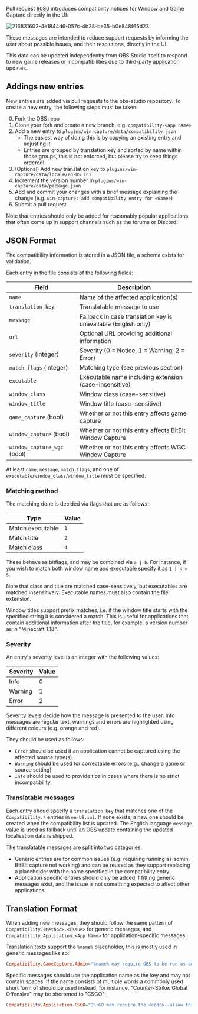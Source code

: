 Pull request [8080](https://github.com/obsproject/obs-studio/pull/8080) introduces compatibility notices for Window and Game Capture directly in the UI:

![216831602-4e1844d6-057c-4b38-be35-b0e848f66d23](https://user-images.githubusercontent.com/3123295/222756141-d15c9b6e-f8f6-486a-a673-4903e0169ed0.png)

These messages are intended to reduce support requests by informing the user about possible issues, and their resolutions, directly in the UI.

This data can be updated independently from OBS Studio itself to respond to new game releases or incompatibilities due to third-party application updates.

## Addings new entries

New entries are added via pull requests to the obs-studio repository. To create a new entry, the following steps must be taken:

0. Fork the OBS repo
1. Clone your fork and create a new branch, e.g. `compatibility-<app name>`
2. Add a new entry to `plugins/win-capture/data/compatibility.json`
    + The easiest way of doing this is by copying an existing entry and adjusting it
    + Entries are grouped by translation key and sorted by name within those groups, this is not enforced, but please try to keep things ordered!
3. (Optional) Add new translation key to `plugins/win-capture/data/locale/en-US.ini`
4. Increment the version number in `plugins/win-capture/data/package.json`
5. Add and commit your changes with a brief message explaining the change (e.g. `win-capture: Add compatibility entry for <Game>`)
6. Submit a pull request

Note that entries should only be added for reasonably popular applications that often come up in support channels such as the forums or Discord.

## JSON Format

The compatibility information is stored in a JSON file, a schema exists for validation.

Each entry in the file consists of the following fields:

| **Field**                   | **Description**                                                |
|-----------------------------|----------------------------------------------------------------|
| `name`                      | Name of the affected application(s)                            |
| `translation_key`           | Translatable message to use                                    |
| `message`                   | Fallback in case translation key is unavailable (English only) |
| `url`                       | Optional URL providing additional information                  |
| `severity` (integer)        | Severity (0 = Notice, 1 = Warning, 2 = Error)                  |
| `match_flags` (integer)     | Matching type (see previous section)                           |
| `excutable`                 | Executable name including extension (case-insensitive)         |
| `window_class`              | Window class (case-sensitive)                                  |
| `window_title`              | Window title (case-sensitive)                                  |
| `game_capture` (bool)       | Whether or not this entry affects game capture                 |
| `window_capture` (bool)     | Whether or not this entry affects BitBlt Window Capture        |
| `window_capture_wgc` (bool) | Whether or not this entry affects WGC Window Capture           |

At least `name`, `message`, `match_flags`, and one of `executable`/`window_class`/`window_title` must be specified.

### Matching method

The matching done is decided via flags that are as follows:

| **Type**         | **Value** |
|------------------|-----------|
| Match executable | `1`       |
| Match title      | `2`       |
| Match class      | `4`       |

These behave as bitflags, and may be combined via `a | b`. For instance, if you wish to match both window name and executable specify it as `1 | 4 = 5`.

Note that class and title are matched case-sensitively, but executables are matched insensitively. Executable names must also contain the file extension.

Window titles support prefix matches, i.e. if the window title starts with the specified string it is considered a match. This is useful for applications that contain additional information after the title, for example, a version number as in "Minecraft 1.18".

### Severity

An entry's severity level is an integer with the following values:

| **Severity** | **Value** |
|--------------|-----------|
| Info         | 0         |
| Warning      | 1         |
| Error        | 2         |

Severity levels decide how the message is presented to the user. Info messages are regular text, warnings and errors are highlighted using different colours (e.g. orange and red). 

They should be used as follows:
* `Error` should be used if an application cannot be captured using the affected source type(s)
* `Warning` should be used for correctable errors (e.g., change a game or source setting)
* `Info` should be used to provide tips in cases where there is no strict incompatibility.

### Translatable messages

Each entry shoud specify a `translation_key` that matches one of the `Compatibility.*` entries in `en-US.ini`. If none exists, a new one should be created when the compatibility list is updated. The English language `message` value is used as fallback until an OBS update containing the updated localisation data is shipped.

The translatable messages are split into two categories:
* Generic entries are for common issues (e.g. requiring running as admin, BitBlt capture not working) and can be reused as they support replacing a placeholder with the name specified in the compatibility entry.
* Application specific entries should only be added if fitting generic messages exist, and the issue is not something expected to affect other applications

## Translation Format

When adding new messages, they should follow the same pattern of `Compatibility.<Method>.<Issue>` for generic messages, and `Compatibility.Application.<App Name>` for application-specific messages.

Translation texts support the `%name%` placeholder, this is mostly used in generic messages like so:
```ini
Compatibility.GameCapture.Admin="%name% may require OBS to be run as admin to use Game Capture."
```

Specific messages should use the application name as the key and may not contain spaces. If the name consists of multiple words a commonly used short form of should be used instead, for instance, "Counter-Strike: Global Offensive" may be shortened to "CSGO":
```ini
Compatibility.Application.CSGO="CS:GO may require the <code>--allow_third_party_software</code> launch option to use Game Capture."
```
